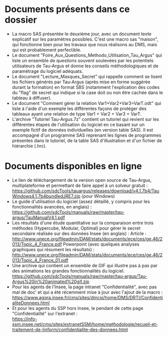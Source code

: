 # Documents présents dans ce dossier
- La macro SAS présentée le deuxième jour, avec un document texte explicatif sur les paramètres possibles. C'est une macro sas "maison", qui fonctionne bien pour les travaux que nous réalisons au DMS, mais qui est probablement perfectible. 
- Le document "Foire_Aux_Questions_Methodo_Utilisation_Tau_Argus" qui liste un ensemble de questions souvent soulevées par les potentiels utilisateurs de Tau-Argus et donne les conseils méthodologiques et de paramétrage du logiciel adéquats.
- Le document "Lecture_Masques_Secret" qui rappelle comment se lisent les fichiers générés par Tau-Argus (après mise en forme suggérée durant la formation) en format SBS (notamment l'explication des codes du "flag" de secret qui indique si la case doit ou non être cachée dans le tableau à diffuser).
- Le document "Comment gérer la relation Var1+Var2+Var3=VarT.odt" qui liste à l'aide d'un exemple les différentes façons de protéger des tableaux ayant une relation de type Var1 + Var2 + Var3 = VarT.
- L'archive "Tutoriel Tau-Argus.7z" contient un tutoriel qui revient sur les différentes étapes de l'utilisation du logiciel en ce basant sur un exemple fictif de données individuelles (en version table SAS). Il est accompagné d'un programme SAS reprenant les lignes de programmes présentes dans le tutoriel, de la table SAS d'illustration et d'un fichier de hiérarchie (.hrc).

# Documents disponibles en ligne 
- Le lien de téléchargement de la version open source de Tau-Argus, multiplateforme et permettant de faire appel à un solveur gratuit :
https://github.com/sdcTools/tauargus/releases/download/v4.1.7b4/TauWindows4.1.7b4bundledJRE7.zip (pour Windows)
- Le guide d'utilisation du logiciel (assez détaillé, y compris pour les fonctionnalités avancées, en anglais) :
https://github.com/sdcTools/manuals/raw/master/tau-argus/TauManualV4.1.pdf
- Les résultats d'une étude quantitative sur la comparaison entre trois méthodes (Hypercube, Modular, Optimal) pour gérer le secret secondaire réalisée sur des données Insee (en anglais) :
Article : http://www.unece.org/fileadmin/DAM/stats/documents/ece/ces/ge.46/2013/Topic_4_France.pdf
Powerpoint (avec quelques analyses graphiques qui résument les résultats) : http://www.unece.org/fileadmin/DAM/stats/documents/ece/ces/ge.46/2013/Topic_4_France_01.pdf
- Une archive qui contient un ensemble de GIF qui illustre pas à pas par des animations les grandes fonctionnalités du logiciel.
https://github.com/sdcTools/manuals/raw/master/tau-argus/Tau-Argus%20in%20animated%20gif.zip
- Pour les agents de l'Insee, la page intranet "Confidentialité", avec pas mal de doc' et qui a été récemment mise à jour avec l'ajout de la macro :
https://www.agora.insee.fr/cms/sites/dmcsi/home/DMS/DRTI/ConfidentialiteDonnees.html
- Et pour les agents du SSP hors Insee, le pendant de cette page "Confidentialité" sur l'extranet :  
https://info-ssm.insee.net/cms/sites/extranetSSM/home/methodologie/recueil-et-traitement-de-linform/confidentialite-des-donnees.html
